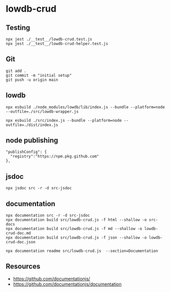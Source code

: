 # lowdb-crud

## Testing
```
npx jest ./__test__/lowdb-crud.test.js
npx jest ./__test__/lowdb-crud-helper.test.js
```

## Git
```
git add .
git commit -m "initial setup"
git push -u origin main
```


## lowdb
```
npx esbuild ./node_modules/lowdb/lib/index.js --bundle --platform=node --outfile=./src/lowdb-wrapper.js

npx esbuild ./src/index.js --bundle --platform=node --outfile=./dist/index.js

```

## node publishing
```
"publishConfig": {
  "registry":"https://npm.pkg.github.com"
},
```


## jsdoc
```
npx jsdoc src -r -d src-jsdoc
```


## documentation
```
npx documentation src -r -d src-jsdoc
npx documentation build src/lowdb-crud.js -f html --shallow -o src-docs
npx documentation build src/lowdb-crud.js -f md --shallow -o lowdb-crud-doc.md
npx documentation build src/lowdb-crud.js -f json --shallow -o lowdb-crud-doc.json

npx documentation readme src/lowdb-crud.js  --section=Documentation

```

## Resources
- https://github.com/documentationjs/
- https://github.com/documentationjs/documentation
